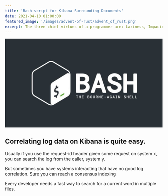 ```yaml
---
title: 'Bash script for Kibana Surrounding Documents'
date: 2021-04-10 01:00:00
featured_image: '/images/advent-of-rust/advent_of_rust.png'
excerpt: The three chief virtues of a programmer are: Laziness, Impacience and Hubris.
---
```


![](/images/shell-script/shell-script-logo.jpg)


## Correlating log data on Kibana is quite easy.

Usually if you use the request-id header given some request on system x, you can search the log from the caller, system y.

But sometimes you have systems interacting that have no good log correlation. Sure you can reach a consensus indexing

 Every developer needs a fast way to search for a current word in multiple files.
